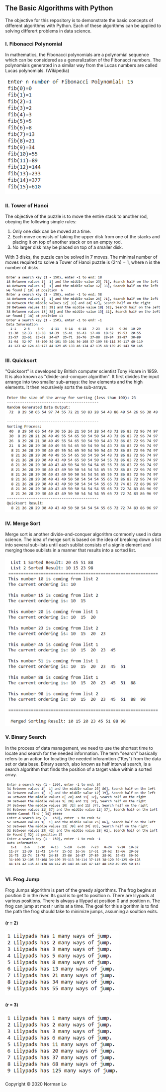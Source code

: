 ## The Basic Algorithms with Python
The objective for this repository is to demonstrate the basic concepts of different algorithms with Python. Each of these algorithms can be applied to solving differert problems in data science.  

### I. Fibonacci Polynomial

In mathematics, the Fibonacci polynomials are a polynomial sequence which can be considered as a generalization of the Fibonacci numbers. The polynomials generated in a similar way from the Lucas numbers are called Lucas polynomials. (Wikipedia)

<img src="./images/fibonacci_polynomial.png">

### II. Tower of Hanoi

The objective of the puzzle is to move the entire stack to another rod, obeying the following simple rules:

1. Only one disk can be moved at a time.
2. Each move consists of taking the upper disk from one of the stacks and placing it on top of another stack or on an empty rod.
3. No larger disk may be placed on top of a smaller disk.

With 3 disks, the puzzle can be solved in 7 moves. The minimal number of moves required to solve a Tower of Hanoi puzzle is (2^n) − 1, where n is the number of disks.

<img src="./images/towerofhanoi.png">

### III. Quicksort

"Quicksort" is developed by British computer scientist Tony Hoare in 1959. It is also known as "divide-and-conquer algorithm". It first divides the input arrange into two smaller sub-arrays: the low elements and the high elements. It then recursively sorts the sub-arrays.

<img src="./images/quicksort.png">

### IV. Merge Sort
Merge sort is another divide-and-conquer algorithm commonly used in data science. The idea of merge sort is based on the idea of breaking down a list into several sub-lists until each sublist consists of a signle element and merging those sublists in a manner that results into a sorted list.

<img src="./images/merge_sort.png">

### V. Binary Search
In the process of data management, we need to use the shortest time to locate and search for the needed information. The term "search" basically refers to an action for locating the needed inforamtion ("Key") from the data set or data base. Binary search, also known as half interval search, is a search algorithm that finds the position of a target value within a sorted array.

<img src="./images/binary_search.png">

### VI. Frog Jump
Frog Jumps algorithm is part of the greedy algorithms. The frog begins at position 0 in the river. Its goal is to get to position n. There are lilypads at various positions. There is always a lilypad at position 0 and position n. The frog can jump at most r units at a time. The goal for this algorithm is to find the path the frog should take to minimize jumps, assuming a soultion exits.

#### (r = 2)
<img src="./images/frog_jump_2.png">

#### (r = 3)
<img src="./images/frog_jump_3.png">

Copyright © 2020 Norman Lo
